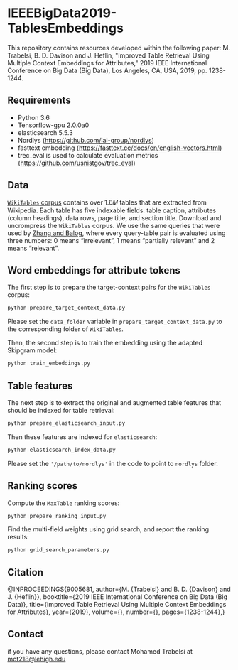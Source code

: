 # IEEEBigData2019-TablesEmbeddings

This repository contains resources developed within the following paper:
M. Trabelsi, B. D. Davison and J. Heflin, "Improved Table Retrieval Using Multiple Context Embeddings for Attributes," 2019 IEEE International Conference on Big Data (Big Data), Los Angeles, CA, USA, 2019, pp. 1238-1244.

## Requirements

- Python 3.6
- Tensorflow-gpu 2.0.0a0
- elasticsearch 5.5.3
- Nordlys (https://github.com/iai-group/nordlys)
- fasttext embedding (https://fasttext.cc/docs/en/english-vectors.html)
- trec_eval is used to calculate evaluation metrics (https://github.com/usnistgov/trec_eval)

## Data

[`WikiTables` corpus](http://iai.group/downloads/smart_table/WP_tables.zip) contains over 1.6𝑀 tables that are extracted from Wikipedia. Each table has five indexable fields: table caption, attributes (column headings), data rows, page title, and section title. Download and uncrompress the `WikiTables` corpus. We use the same queries that were used by [Zhang and Balog](https://github.com/iai-group/www2018-table), where every query-table pair is evaluated using three numbers: 0 means “irrelevant”, 1 means “partially relevant” and 2 means “relevant”.

## Word embeddings for attribute tokens

The first step is to prepare the target-context pairs for the `WikiTables` corpus:
```bash
python prepare_target_context_data.py
```
Please set the `data_folder` variable in `prepare_target_context_data.py` to the corresponding folder of `WikiTables`.

Then, the second step is to train the embedding using the adapted Skipgram model:

```bash
python train_embeddings.py
```

## Table features

The next step is to extract the original and augmented table features that should be indexed for table retrieval:

```bash
python prepare_elasticsearch_input.py
```

Then these features are indexed for `elasticsearch`:

```bash
python elasticsearch_index_data.py
```
Please set the `'/path/to/nordlys'` in the code to point to `nordlys` folder.

## Ranking scores

Compute the `MaxTable` ranking scores:

```bash
python prepare_ranking_input.py
```

Find the multi-field weights using grid search, and report the ranking results:

```bash
python grid_search_parameters.py
```


## Citation

@INPROCEEDINGS{9005681,
  author={M. {Trabelsi} and B. D. {Davison} and J. {Heflin}},
  booktitle={2019 IEEE International Conference on Big Data (Big Data)}, 
  title={Improved Table Retrieval Using Multiple Context Embeddings for Attributes}, 
  year={2019},
  volume={},
  number={},
  pages={1238-1244},}
  
## Contact
  
  if you have any questions, please contact Mohamed Trabelsi at mot218@lehigh.edu
  
  
